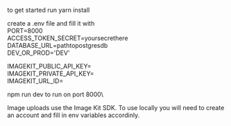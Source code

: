 to get started run yarn install

create a .env file and fill it with \
PORT=8000 \
ACCESS_TOKEN_SECRET=yoursecrethere \
DATABASE_URL=pathtopostgresdb\
DEV_OR_PROD='DEV'

IMAGEKIT_PUBLIC_API_KEY=\
IMAGEKIT_PRIVATE_API_KEY=\
IMAGEKIT_URL_ID=

npm run dev to run on port 8000\

Image uploads use the Image Kit SDK. To use locally you will need to create an account and fill in env variables accordinly.